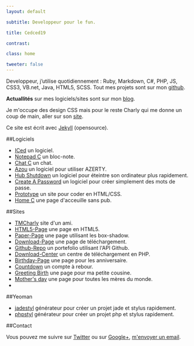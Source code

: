 ```yaml
---
layout: default

subtitle: Developpeur pour le fun.

title: Cedced19

contrast:

class: home

tweeter: false
---
```


Developpeur, j’utilise quotidiennement : Ruby, Markdown, C#, PHP, JS, CSS3, VB.net, Java, HTML5, SCSS.
Tout mes projets sont sur mon [github](//github.com/cedced19/).

**Actuallités** sur mes logiciels/sites sont sur mon [blog](blog). 

Je m'occupe des design CSS mais pour le reste Charly qui me donne un coup de main, aller sur son [site](//tmcharly.github.io/).

Ce site est écrit avec [Jekyll](http://jekyllrb.com/) (opensource). 

##Logiciels

* [ICed](//cedced19.github.io/soft/iced/) un logiciel.
* [Notepad C](//cedced19.github.io/soft/notepad/) un bloc-note.
* [Chat C](//cedced19.github.io/soft/chat/) un chat.
* [Azou](//cedced19.github.io/soft/azou/) un logiciel pour utiliser AZERTY.
* [Hub Shutdown](//cedced19.github.io/soft/hubshutdown/) un logiciel pour éteintre son ordinateur plus rapidement.  
* [Create A Password](//cedced19.github.io/soft/createapassword/) un logiciel pour créer simplement des mots de passe.
* [Prototype](//cedced19.github.io/soft/proto/) un site pour coder en HTML/CSS.
* [Home C](//cedced19.github.io/soft/home/) une page d'acceuille sans pub.


##Sites

* [TMCharly](//tmcharly.github.io/) site d'un ami.
* [HTML5-Page](//cedced19.github.io/demo/html5-page/) une page en HTML5.
* [Paper-Page](//cedced19.github.io/demo/paper-page/) une page utilisant les box-shadow.
* [Download-Page](//cedced19.github.io/demo/download-page/) une page de téléchargement.
* [Github-Repo](//cedced19.github.io/demo/github-repo/) un portefolio utilisant l'API Github.
* [Download-Center](//github.com/cedced19/Download-Center/) un centre de téléchargement en PHP.
* [Birthday-Page](//cedced19.github.io/demo/birthday-page/) une page pour les anniversaire.
* [Countdown](//cedced19.github.io/demo/countdown-page/) un compte à rebour.
* [Greeting Birth](//cedced19.github.io/demo/greeting-birth/) une page pour ma petite cousine.
* [Mother's day](//cedced19.github.io/demo/mothers-day/) une page pour toutes les mères du monde.
* 

##Yeoman

* [jadestyl](//github.com/cedced19/generator-jadestyl) générateur pour créer un projet jade et stylus rapidement.
* [phpstyl](//github.com/cedced19/generator-phpstyl) générateur pour créer un projet php et stylus rapidement.


##Contact

Vous pouvez me suivre sur [Twitter](//twitter.com/cedced19) ou sur [Google+](//plus.google.com/u/0/b/104855167193751168501/104855167193751168501/posts), [m'envoyer un email](mailto:cedced19@gmail.com?subject=Hello.net&body=Hello).

